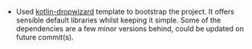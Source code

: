 * Used [kotlin-dropwizard](https://github.com/benoj/kotlin-dropwizard) template to bootstrap the project. It offers
  sensible default libraries whilst keeping it simple. Some of the dependencies are a few minor versions behind, could
  be updated on future commit(s).
